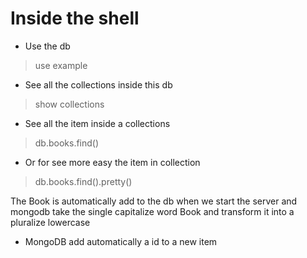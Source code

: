 # Inside the shell

- Use the db

> use example

- See all the collections inside this db

> show collections

- See all the item inside a collections

> db.books.find()

- Or for see more easy the item in collection

> db.books.find().pretty() 

The Book is automatically add to the db when we start the server and
mongodb take the single capitalize word Book and transform it into
a pluralize lowercase

- MongoDB add automatically a id to a new item
